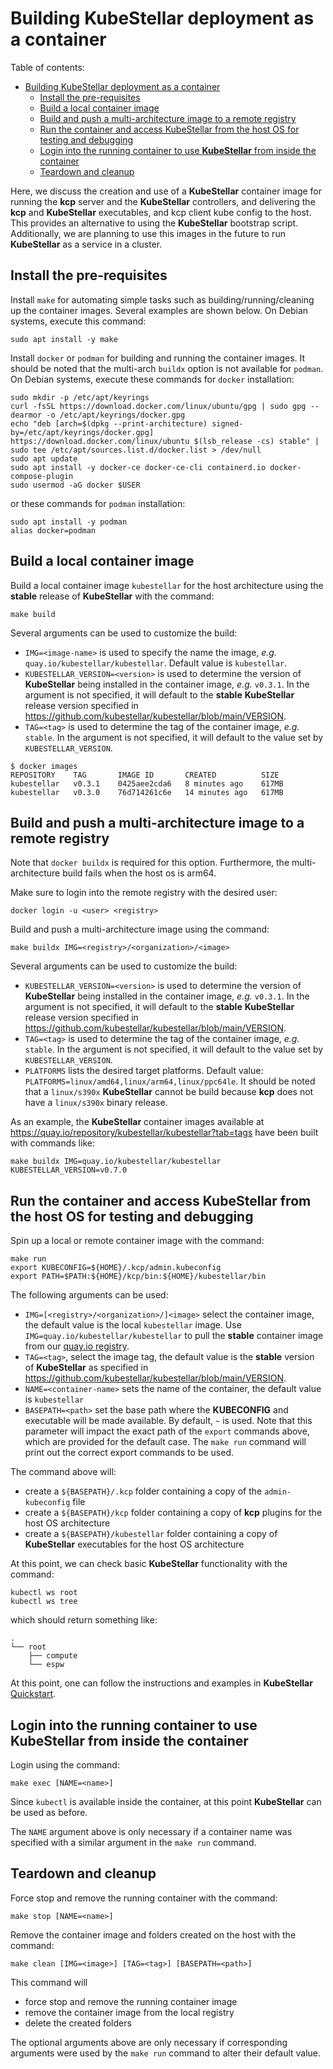 # Building KubeStellar deployment as a container

Table of contents:
- [Building KubeStellar deployment as a container](#building-kubestellar-deployment-as-a-container)
  - [Install the pre-requisites](#install-the-pre-requisites)
  - [Build a local container image](#build-a-local-container-image)
  - [Build and push a multi-architecture image to a remote registry](#build-and-push-a-multi-architecture-image-to-a-remote-registry)
  - [Run the container and access KubeStellar from the host OS for testing and debugging](#run-the-container-and-access-kubestellar-from-the-host-os-for-testing-and-debugging)
  - [Login into the running container to use **KubeStellar** from inside the container](#login-into-the-running-container-to-use-kubestellar-from-inside-the-container)
  - [Teardown and cleanup](#teardown-and-cleanup)

Here, we discuss the creation and use of a **KubeStellar** container image for running the **kcp** server and the **KubeStellar** controllers, and delivering the **kcp** and **KubeStellar** executables, and kcp client kube config to the host. This provides an alternative to using the **KubeStellar** bootstrap script. Additionally, we are planning to use this images in the future to run **KubeStellar** as a service in a cluster.

## Install the pre-requisites

Install `make` for automating simple tasks such as building/running/cleaning up the container images. Several examples are shown below. On Debian systems, execute this command:

```shell
sudo apt install -y make
```

Install `docker` or `podman` for building and running the container images. It should be noted that the multi-arch `buildx` option is not available for `podman`. On Debian systems, execute these commands for `docker` installation:

```shell
sudo mkdir -p /etc/apt/keyrings
curl -fsSL https://download.docker.com/linux/ubuntu/gpg | sudo gpg --dearmor -o /etc/apt/keyrings/docker.gpg
echo "deb [arch=$(dpkg --print-architecture) signed-by=/etc/apt/keyrings/docker.gpg] https://download.docker.com/linux/ubuntu $(lsb_release -cs) stable" | sudo tee /etc/apt/sources.list.d/docker.list > /dev/null
sudo apt update
sudo apt install -y docker-ce docker-ce-cli containerd.io docker-compose-plugin
sudo usermod -aG docker $USER
```

or these commands for `podman` installation:

```shell
sudo apt install -y podman
alias docker=podman
```

## Build a local container image

Build a local container image `kubestellar` for the host architecture using the **stable** release of **KubeStellar** with the command:

```shell
make build
```

Several arguments can be used to customize the build:

- `IMG=<image-name>` is used to specify the name the image, *e.g.* `quay.io/kubestellar/kubestellar`. Default value is `kubestellar`.
- `KUBESTELLAR_VERSION=<version>` is used to determine the version of **KubeStellar** being installed in the container image, *e.g.* `v0.3.1`. In the argument is not specified, it will default to the **stable** **KubeStellar** release version specified in https://github.com/kubestellar/kubestellar/blob/main/VERSION.
- `TAG=<tag>` is used to determine the tag of the container image, *e.g.* `stable`. In the argument is not specified, it will default to the value set by `KUBESTELLAR_VERSION`.

```shell
$ docker images
REPOSITORY    TAG       IMAGE ID       CREATED          SIZE
kubestellar   v0.3.1    0425aee2cda6   8 minutes ago    617MB
kubestellar   v0.3.0    76d714261c6e   14 minutes ago   617MB
```

## Build and push a multi-architecture image to a remote registry

Note that `docker buildx` is required for this option.
Furthermore, the multi-architecture build fails when the host os is arm64.

Make sure to login into the remote registry with the desired user:

```shell
docker login -u <user> <registry>
```

Build and push a multi-architecture image using the command:

```shell
make buildx IMG=<registry>/<organization>/<image>
```

Several arguments can be used to customize the build:

- `KUBESTELLAR_VERSION=<version>` is used to determine the version of **KubeStellar** being installed in the container image, *e.g.* `v0.3.1`. In the argument is not specified, it will default to the **stable** **KubeStellar** release version specified in https://github.com/kubestellar/kubestellar/blob/main/VERSION.
- `TAG=<tag>` is used to determine the tag of the container image, *e.g.* `stable`. In the argument is not specified, it will default to the value set by `KUBESTELLAR_VERSION`.
- `PLATFORMS` lists the desired target platforms. Default value: `PLATFORMS=linux/amd64,linux/arm64,linux/ppc64le`. It should be noted that a `linux/s390x` **KubeStellar**  cannot be build because **kcp** does not have a `linux/s390x` binary release.

As an example, the **KubeStellar** container images available at https://quay.io/repository/kubestellar/kubestellar?tab=tags have been built with commands like:

```shell
make buildx IMG=quay.io/kubestellar/kubestellar KUBESTELLAR_VERSION=v0.7.0
```

## Run the container and access KubeStellar from the host OS for testing and debugging

Spin up a local or remote container image with the command:

```shell
make run
export KUBECONFIG=${HOME}/.kcp/admin.kubeconfig
export PATH=$PATH:${HOME}/kcp/bin:${HOME}/kubestellar/bin
```

The following arguments can be used:

- `IMG=[<registry>/<organization>/]<image>` select the container image, the default value is the local `kubestellar` image. Use `IMG=quay.io/kubestellar/kubestellar` to pull the **stable** container image from our [quay.io registry](https://quay.io/repository/kubestellar/kubestellar?tab=tags).
- `TAG=<tag>`, select the image tag, the default value is the **stable** version of **KubeStellar** as specified in https://github.com/kubestellar/kubestellar/blob/main/VERSION.
- `NAME=<container-name>` sets the name of the container, the default value is `kubestellar`
- `BASEPATH=<path>` set the base path where the **KUBECONFIG** and executable will be made available. By default, `~` is used. Note that this parameter will impact the exact path of the `export` commands above, which are provided for the default case. The `make run` command will print out the correct export commands to be used.

The command above will:

- create a `${BASEPATH}/.kcp` folder containing a copy of the `admin-kubeconfig` file
- create a `${BASEPATH}/kcp` folder containing a copy of **kcp** plugins for the host OS architecture
- create a `${BASEPATH}/kubestellar` folder containing a copy of **KubeStellar** executables for the host OS architecture

At this point, we can check basic **KubeStellar** functionality with the command:

```shell
kubectl ws root
kubectl ws tree
```

which should return something like:

```text
.
└── root
    ├── compute
    └── espw
```

At this point, one can follow the instructions and examples in **KubeStellar** [Quickstart](https://docs.kubestellar.io/main/Getting-Started/quickstart/).

## Login into the running container to use **KubeStellar** from inside the container

Login using the command:

```shell
make exec [NAME=<name>]
```

Since `kubectl` is available inside the container, at this point **KubeStellar** can be used as before.

The `NAME` argument above is only necessary if a container name was specified with a similar argument in the `make run` command.

## Teardown and cleanup

Force stop and remove the running container with the command:

```shell
make stop [NAME=<name>]
```

Remove the container image and folders created on the host with the command:

```shell
make clean [IMG=<image>] [TAG=<tag>] [BASEPATH=<path>]
```

This command will

- force stop and remove the running container image
- remove the container image from the local registry
- delete the created folders

The optional arguments above are only necessary if corresponding arguments were used by the `make run` command to alter their default value.
